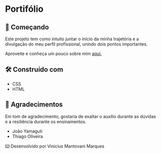 <h1>
  Portifólio
</h1>

<h2>
  🚀 Começando
</h2>
  <p>Este projeto tem como intuito juntar o início da minha trajetória e a divulgação do meu perfil profissional, unindo dois pontos importantes.</p>
  <p>Aproveite e conheça um pouco sobre mim 
    <a href=https://vinimarques17.github.io/portfolio-cv/>aqui.</a>
  </p>

<h2>
  🛠️ Construído com
</h2>
  <ul>
    <li>CSS</li>
    <li>HTML</li>
  </ul>

<h2>
  🎁 Agradecimentos
</h2>
   <p>Em tom de agradecimento, gostaria de exaltar o auxílio durante as dúvidas e a resiliência durante os ensinamentos.</p>
  <ul>
    <li>João Yamaguti</li>
    <li>Thiago Oliveira</li>
  </ul>

  <p>⌨️ Desenvolvido por Vinicius Mantovani Marques</p>


  
